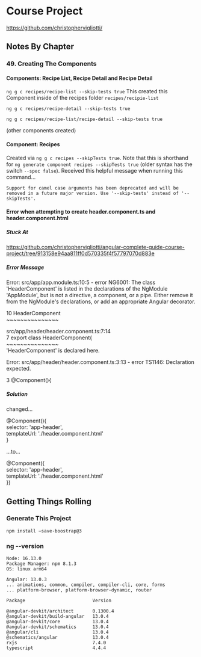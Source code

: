 # Course Project

https://github.com/christophervigliotti/

## Notes By Chapter

### 49. Creating The Components

#### Components: Recipe List, Recipe Detail and Recipe Detail

`ng g c recipes/recipe-list --skip-tests true` 
This created this Component inside of the recipes folder `recipes/recipie-list` 

`ng g c recipes/recipe-detail --skip-tests true` 

`ng g c recipes/recipe-list/recipe-detail --skip-tests true`

(other components created)

#### Component: Recipes
Created via `ng g c recipes --skipTests true`. Note that this is shorthand for `ng generate component recipes --skipTests true` (older syntax has the switch `--spec false`). Received this helpful message when running this command...

`Support for camel case arguments has been deprecated and will be removed in a future major version. Use '--skip-tests' instead of '--skipTests'.`

#### Error when attempting to create header.component.ts and header.component.html

##### Stuck At 

https://github.com/christophervigliotti/angular-complete-guide-course-project/tree/913158e94aa811ff0d570335f4f57797070d883e

##### Error Message

Error: src/app/app.module.ts:10:5 - error NG6001: The class 'HeaderComponent' is listed in the declarations of the NgModule 'AppModule', but is not a directive, a component, or a pipe. Either remove it from the NgModule's declarations, or add an appropriate Angular decorator.  
  
10     HeaderComponent  
       ~~~~~~~~~~~~~~~  
  
  src/app/header/header.component.ts:7:14  
    7 export class HeaderComponent{  
                   ~~~~~~~~~~~~~~~  
    'HeaderComponent' is declared here.  
  
  
Error: src/app/header/header.component.ts:3:13 - error TS1146: Declaration expected.  
  
3 @Component(){

##### Solution

changed...
  
@Component(){  
  selector: 'app-header',  
  templateUrl: './header.component.html'  
}  
  
...to...  
  
@Component({  
  selector: 'app-header',  
  templateUrl: './header.component.html'  
})  

## Getting Things Rolling

### Generate This Project

```ng new angular-complete-guide-course-project —no-strict  
npm install —save-boostrap@3
```

### ng --version

```Angular CLI: 13.0.4  
Node: 16.13.0  
Package Manager: npm 8.1.3  
OS: linux arm64  
  
Angular: 13.0.3  
... animations, common, compiler, compiler-cli, core, forms  
... platform-browser, platform-browser-dynamic, router  
  
Package                         Version  
  
@angular-devkit/architect       0.1300.4  
@angular-devkit/build-angular   13.0.4  
@angular-devkit/core            13.0.4  
@angular-devkit/schematics      13.0.4  
@angular/cli                    13.0.4  
@schematics/angular             13.0.4  
rxjs                            7.4.0  
typescript                      4.4.4
```
